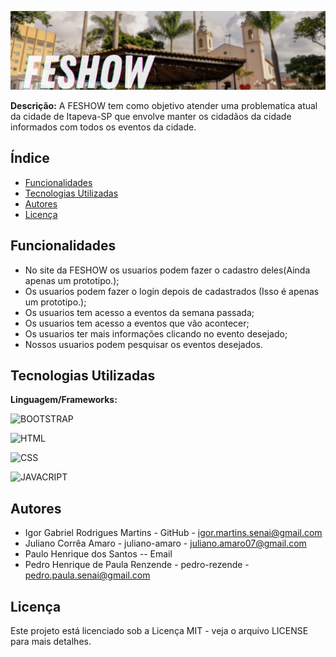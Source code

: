 ![alt text](assets/img/capa/FESHOW.png)

**Descrição:**
A FESHOW tem como objetivo atender uma problematica atual da cidade de Itapeva-SP que envolve manter os cidadãos da cidade informados com todos os eventos da cidade.
## Índice
- [Funcionalidades](#funcionalidades)
- [Tecnologias Utilizadas](#tecnologias-utilizadas)
- [Autores](#autores)
- [Licença](#licença)
  
## Funcionalidades
 - No site da FESHOW os usuarios podem fazer o cadastro deles(Ainda apenas um prototipo.);
 - Os usuarios podem fazer o login depois de cadastrados (Isso é apenas um prototipo.);
 - Os usuarios tem acesso a eventos da semana passada;
 - Os usuarios tem acesso a eventos que vão acontecer;
 - Os usuarios ter mais informações clicando no evento desejado;
 - Nossos usuarios podem pesquisar os eventos desejados.
   
## Tecnologias Utilizadas
**Linguagem/Frameworks:**

 ![BOOTSTRAP](https://img.shields.io/badge/Bootstrap-563D7C?style=for-the-badge&logo=bootstrap&logoColor=white)
 
 ![HTML](https://img.shields.io/badge/HTML5-E34F26?style=for-the-badge&logo=html5&logoColor=white)

 ![CSS](https://img.shields.io/badge/CSS3-1572B6?style=for-the-badge&logo=css3&logoColor=white)
 
 ![JAVACRIPT](https://img.shields.io/badge/JavaScript-323330?style=for-the-badge&logo=javascript&logoColor=F7DF1E)
## Autores
- Igor Gabriel Rodrigues Martins - GitHub - igor.martins.senai@gmail.com
- Juliano Corrêa Amaro - juliano-amaro - juliano.amaro07@gmail.com
- Paulo Henrique dos Santos -- Email
- Pedro Henrique de Paula Renzende - pedro-rezende - pedro.paula.senai@gmail.com

## Licença
Este projeto está licenciado sob a Licença MIT - veja o arquivo LICENSE para mais detalhes.
